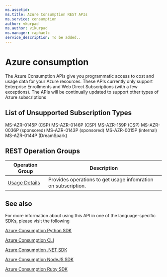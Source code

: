 ```yaml
---
ms.assetid: 
ms.title: Azure Consumption REST APIs
ms.service: consumption
author: vkurpad
ms.author: vikurpad
ms.manager: raphaelc
service_description: To be added..
---
```



# Azure consumption

The Azure Consumption APIs give you programmatic access to cost and usage data for your Azure resources. These APIs currently only support Enterprise Enrollments and Web Direct  Subscriptions (with a few exceptions). The APIs will be continually updated to support other types of Azure subscriptions

## List of Unsupported Subscription Types
MS-AZR-0145P (CSP)
MS-AZR-0146P (CSP)
MS-AZR-159P (CSP)
MS-AZR-0036P (sponsored)
MS-AZR-0143P (sponsored)
MS-AZR-0015P (internal)
MS-AZR-0144P (DreamSpark) 


## REST Operation Groups

| Operation Group | Description |
|-----------------|-------------|
| [Usage Details](usagedetails.md) | Provides operations to get usage infomration on subscription. |

## See also

For more information about using this API in one of the language-specific SDKs, please visit the following

[Azure Consumption Python SDK](/python/api/overview/azure/consumption?view=azure-python)

[Azure Consumption CLI](/cli/azure/consumption?view=azure-cli-latest)

[Azure Consumption .NET SDK](/dotnet/api/overview/azure/consumption/management?view=azure-dotnet)

[Azure Consumption NodeJS SDK](/javascript/api/overview/azure/consumption?view=azure-node-2.2.0)

[Azure Consumption Ruby SDK](https://rubygems.org/gems/azure_mgmt_consumption)